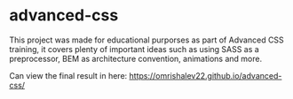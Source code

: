 # advanced-css
This project was made for educational purporses as part of Advanced CSS training, it covers plenty of important
ideas such as using SASS as a preprocessor, BEM as architecture convention, animations and more.

Can view the final result in here:
https://omrishalev22.github.io/advanced-css/
